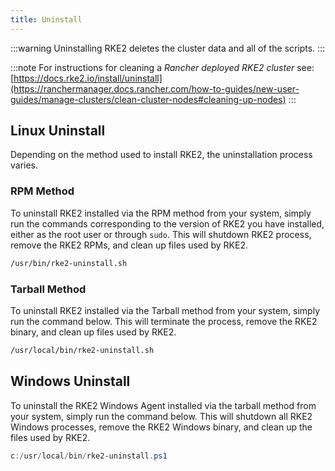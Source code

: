 ```yaml
---
title: Uninstall
---
```


:::warning
Uninstalling RKE2 deletes the cluster data and all of the scripts.
:::

:::note
For instructions for cleaning a _Rancher deployed RKE2 cluster_ see: [https://docs.rke2.io/install/uninstall](https://ranchermanager.docs.rancher.com/how-to-guides/new-user-guides/manage-clusters/clean-cluster-nodes#cleaning-up-nodes)
:::

## Linux Uninstall

Depending on the method used to install RKE2, the uninstallation process varies.

### RPM Method

To uninstall RKE2 installed via the RPM method from your system, simply run the commands corresponding to the version of RKE2 you have installed, either as the root user or through `sudo`. This will shutdown RKE2 process, remove the RKE2 RPMs, and clean up files used by RKE2.

```bash
/usr/bin/rke2-uninstall.sh
```

### Tarball Method

To uninstall RKE2 installed via the Tarball method from your system, simply run the command below. This will terminate the process, remove the RKE2 binary, and clean up files used by RKE2.

```bash
/usr/local/bin/rke2-uninstall.sh
```


## Windows Uninstall

To uninstall the RKE2 Windows Agent installed via the tarball method from your system, simply run the command below. This will shutdown all RKE2 Windows processes, remove the RKE2 Windows binary, and clean up the files used by RKE2.

```powershell
c:/usr/local/bin/rke2-uninstall.ps1
```

